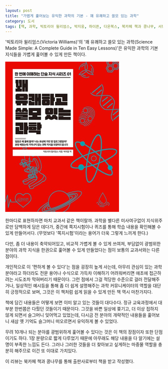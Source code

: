 ```yaml
---
layout: post
title: "가볍게 훑어보는 유익한 과학의 기본 - 꽤 유쾌하고 쓸모 있는 과학"
category: 도서
tags: [책, 과학, 빅토리아 윌리엄스, 박지웅, 하이픈, 다온북스, 북카페 책과 콩나무, 서평]
---
```


'빅토리아 윌리엄스(Victoria Williams)'의
'꽤 유쾌하고 쓸모 있는 과학(Science Made Simple: A Complete Guide in Ten Easy Lessons)'은
유익한 과학의 기본 지식들을 가볍게 훑어볼 수 있게 만든 책이다.

![표지](/images/science-made-simple-book-h480.jpg)

한마디로 표현하자면 마치 교과서 같은 책이랄까.
과학을 별다른 미사여구없이 지식위주로만 담백하게 담은 데다가,
중간에 쪽지시험이나 퀴즈를 통해 학습 내용을 확인해볼 수 있게 만들어서다.
(무엇보다 '쪽지시험'이라는 용어가 더욱 그렇게 느끼게 한다.)

다만, 좀 더 내용이 축약되어있고,
비교적 가볍게 볼 수 있게 쓰여져,
부담없이 광범위한 분야의 과학 지식을 한권으로 훑어볼 수 있게 만들었다는 점이
보통의 교과서와는 다른 점이다.

개인적으로 이 '편하게 볼 수 있다'는 점을 굉장히 높게 사는데,
아무리 관심이 있는 과학 분야라고 하더라도
전문 용어나 수식으로 가득차 이해하기 어려워버리면 애초에 접근하려는 시도조차 막혀버리기 때문이다.
그런 점에서 그걸 적당한 수준으로 걸러 전달해주거나,
일상적인 예시등을 통해 좀 더 쉽게 설명해주는 과학 커뮤니케이터의 역할을 대단히 긍정적으로 보며,
그것은 이 책처럼 쉽게 읽을 수 있게 만든 책 역시 마찬가지다.

책에 담긴 내용들은 어떻게 보면 이미 알고 있는 것들이 대다수다.
정규 교육과정에서 대부분 한번쯤은 다뤘던 것들이기 때문이다.
그것을 바쁜 일상에 쫒기고, 더 이상 접하지 않게 되면서 슬그머니 잊어먹고 있었는데,
다시금 전 분야의 개략적인 내용들을 훑어보니 새삼 옛 기억도 슬그머니 떠오르면서 유익하게 볼 수 있었다.

무려 10개나 되는 분야를 광범위하게 훑어볼 수 있다는 것은 이 책의 장점이자 또한 단점이기도 하다.
1장 분량으로 짧게 다루었기 때문에 아무래도 해당 내용을 다 알기에는 설명이 부족한 느낌도 든다.
그러나 그러한 것들을 더 찾아보고 싶게하는 마중물 역할을 충분히 해주므로
이건 또 이대로 가치있다.



<div class="im im-info">
이 리뷰는 북카페 책과 콩나무를 통해 출판사로부터 책을 받고 작성했다.
</div>
